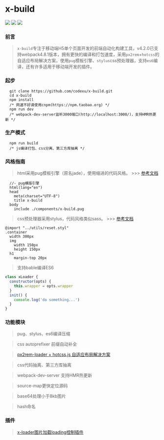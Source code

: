 # x-build
![](https://img.shields.io/badge/x--build-4.2.0-brightgreen.svg)
![](https://img.shields.io/badge/webpack-4.8.1-brightgreen.svg)
![](https://img.shields.io/badge/npm-2.5.16-blue.svg)

### 前言

> `x-build`专注于移动端H5单个页面开发的前端自动化构建工具，v4.2.0已支持webpack4.8.1版本，拥有更快的编译和打包速度，采用`px2rem`+`hotcss`的自适应布局解决方案，使用`pug`模板引擎、`stylus`css预处理器，支持`es6`编译，还有许多适用于移动端开发的插件。

### 起步
```
  git clone https://github.com/codexu/x-build.git
  cd x-build
  npm install
  /* 网速不好请使用cnpm(https://npm.taobao.org) */
  npm run dev
  /* webpack-dev-server监听3000端口(http://localhost:3000/)，支持HMR热更新 */
```

### 生产模式
```
  npm run build
  /* js编译打包、css分离、第三方库抽离 */
```

### 风格指南

> html采用pug模板引擎（原名jade），使用缩进的代码风格。 >>> [参考文档](https://pug.bootcss.com/api/getting-started.html)

```pug
  //- pug模版引擎
  html(lang="en")
  head
    meta(charset="UTF-8")
    title x-build
  body
    include ./components/x-build.pug
```

> css预处理器采用stylus，代码风格类似sass。 >>> [参考文档](http://stylus-lang.com/)

```stylus
@import "../utils/reset.styl"
.container
  width 300px
  img
    width 150px
    height 150px
  h1
    margin-top 20px
```

> 支持bable编译ES6

```javascript
class xLoader {
  constructor(opts) {
    this.wrapper = opts.wrapper
  }
  init() {
    console.log('do something...')
  }
}
```

### 功能模块

> pug、stylus、es6编译压缩

> css autoprefixer 前缀自动补全

> [px2rem-loader + hotcss.js 自适应布局解决方案](https://github.com/codexu/Issues/issues/11)

> css代码抽离、第三方库抽离

> webpack-dev-server 支持HMR热更新

> source-map更快定位源码

> base64处理小于8kb图片

> hash命名

### 插件

> [x-loader图片加载loading控制插件](https://github.com/codexu/Issues/issues/12)